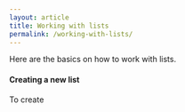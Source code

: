 ```yaml
---
layout: article
title: Working with lists
permalink: /working-with-lists/
---
```


Here are the basics on how to work with lists.

#### Creating a new list

To create